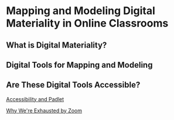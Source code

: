# Mapping and Modeling Digital Materiality in Online Classrooms

## What is Digital Materiality? 

## Digital Tools for Mapping and Modeling

## Are These Digital Tools Accessible? 

[Accessibility and Padlet](https://padlet.com/about/accessibility)

[Why We're Exhausted by Zoom](https://www.insidehighered.com/advice/2020/04/22/professor-explores-why-zoom-classes-deplete-her-energy-opinion)
